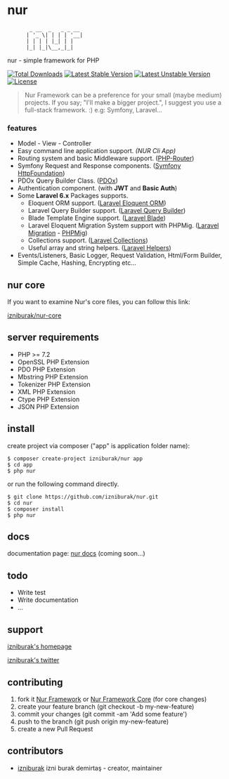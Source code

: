 # nur
```
       _ __  _   _ _ __
      | '_ \| | | | '__|
      | | | | |_| | |   
      |_| |_|\__,_|_|   
```
nur - simple framework for PHP

[![Total Downloads](https://poser.pugx.org/izniburak/nur-core/d/total.svg)](https://packagist.org/packages/izniburak/nur)
[![Latest Stable Version](https://poser.pugx.org/izniburak/nur-core/v/stable.svg)](https://packagist.org/packages/izniburak/nur)
[![Latest Unstable Version](https://poser.pugx.org/izniburak/nur-core/v/unstable.svg)](https://packagist.org/packages/izniburak/nur)
[![License](https://poser.pugx.org/izniburak/nur/license.svg)](https://packagist.org/packages/izniburak/nur)

> Nur Framework can be a preference for your small (maybe medium) projects. If you say; "I'll make a bigger project.", I suggest you use a full-stack framework. :) e.g: Symfony, Laravel...

### features
- Model - View - Controller
- Easy command line application support. _(NUR Cli App)_
- Routing system and basic Middleware support. ([PHP-Router](https://github.com/izniburak/php-router))
- Symfony Request and Response components. ([Symfony HttpFoundation](https://symfony.com/doc/current/components/http_foundation.html))
- PDOx Query Builder Class. ([PDOx](https://github.com/izniburak/pdox))
- Authentication component. (with **JWT** and **Basic Auth**)
- Some **Laravel 6.x** Packages supports.
    - Eloquent ORM support. ([Laravel Eloquent ORM](https://laravel.com/docs/eloquent))
    - Laravel Query Builder support. ([Laravel Query Builder](https://laravel.com/docs/queries))
    - Blade Template Engine support. ([Laravel Blade](https://laravel.com/docs/blade))
    - Laravel Eloquent Migration System support with PHPMig. ([Laravel Migration](https://laravel.com/docs/migrations) - [PHPMig](https://github.com/izniburak/nur-migration))
    - Collections support. ([Laravel Collections](https://laravel.com/docs/collections))
    - Useful array and string helpers. ([Laravel Helpers](https://laravel.com/docs/helpers))
- Events/Listeners, Basic Logger, Request Validation, Html/Form Builder, Simple Cache, Hashing, Encrypting etc...

## nur core
If you want to examine Nur's core files, you can follow this link: 

[izniburak/nur-core](https://github.com/izniburak/nur-core) 

## server requirements
- PHP >= 7.2
- OpenSSL PHP Extension
- PDO PHP Extension
- Mbstring PHP Extension
- Tokenizer PHP Extension
- XML PHP Extension
- Ctype PHP Extension
- JSON PHP Extension

## install
create project via composer ("app" is application folder name):
```
$ composer create-project izniburak/nur app
$ cd app
$ php nur
```

or run the following command directly.

```
$ git clone https://github.com/izniburak/nur.git
$ cd nur
$ composer install
$ php nur
```

## docs
documentation page: [nur docs][doc-url] (coming soon...)

## todo
- Write test
- Write documentation
- ...

## support
[izniburak's homepage][author-url]

[izniburak's twitter][twitter-url]

## contributing
1. fork it [Nur Framework](https://github.com/izniburak/nur/fork) or [Nur Framework Core](https://github.com/izniburak/nur-core/fork) (for core changes)
2. create your feature branch (git checkout -b my-new-feature)
3. commit your changes (git commit -am 'Add some feature')
4. push to the branch (git push origin my-new-feature)
5. create a new Pull Request

## contributors
- [izniburak](https://github.com/izniburak) izni burak demirtaş - creator, maintainer

[paypal-donate-url]: http://burakdemirtas.org
[mit-url]: http://opensource.org/licenses/MIT
[doc-url]: javascript:;
[author-url]: http://burakdemirtas.org
[twitter-url]: https://twitter.com/izniburak
